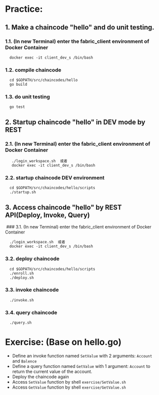 # Practice:
## 1. Make a chaincode "hello" and do unit testing.
  ### 1.1. (In new Terminal) enter the fabric_client environment of Docker Container 
  ```
    docker exec -it client_dev_s /bin/bash
  ```
  ### 1.2. compile chaincode
  ```
    cd $GOPATH/src/chaincodes/hello
    go build
  ```
  ### 1.3. do unit testing
  ```
    go test
  ```
## 2. Startup chaincode "hello" in DEV mode by REST
  ### 2.1. (In new Terminal) enter the fabric_client environment of Docker Container 
  ```
    ./login_workspace.sh  或者
    docker exec -it client_dev_s /bin/bash
  ```
  ### 2.2. startup chaincode DEV environment
  ```
    cd $GOPATH/src/chaincodes/hello/scripts
    ./startup.sh
  ```
## 3. Access chaincode "hello" by REST API(Deploy, Invoke, Query)
  ### 3.1. (In new Terminal) enter the fabric_client environment of Docker Container  
  ```
    ./login_workspace.sh  或者
    docker exec -it client_dev_s /bin/bash
  ```
  ### 3.2. deploy chaincode
  ```
    cd $GOPATH/src/chaincodes/hello/scripts
    ./enroll.sh
    ./deploy.sh
  ```
  ### 3.3. invoke chaincode
  ```
    ./invoke.sh
  ```
  ### 3.4. query chaincode
  ```
    ./query.sh
  ```
# Exercise: (Base on hello.go)
- Define an invoke function named `SetValue` with 2 arguments: `Account` and `Balence`
- Define a query function named `GetValue` with 1 argument: `Account` to return the current value of the account.
- Deploy the chaincode again
- Access `SetValue` function by shell  `exercise/SetValue.sh`
- Access `GetValue` function by shell  `exercise/GetValue.sh`
